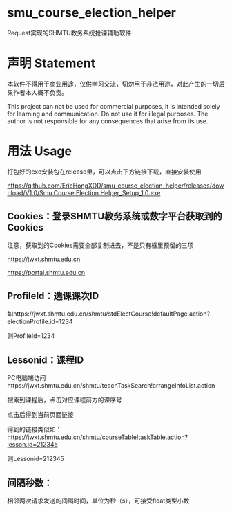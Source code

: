 # smu_course_election_helper
Request实现的SHMTU教务系统抢课辅助软件

# 声明 Statement
本软件不得用于商业用途，仅供学习交流，切勿用于非法用途，对此产生的一切后果作者本人概不负责。

This project can not be used for commercial purposes, it is intended solely for learning and communication. Do not use it for illegal purposes. The author is not responsible for any consequences that arise from its use.
# 用法 Usage

打包好的exe安装包在release里，可以点击下方链接下载，直接安装使用

https://github.com/EricHongXDD/smu_course_election_helper/releases/download/V1.0/Smu.Course.Election.Helper_Setup_1.0.exe

## Cookies：登录SHMTU教务系统或数字平台获取到的Cookies

注意，获取到的Cookies需要全部复制进去，不是只有框里预留的三项

https://jwxt.shmtu.edu.cn

https://portal.shmtu.edu.cn

## ProfileId：选课课次ID
 
如https://jwxt.shmtu.edu.cn/shmtu/stdElectCourse!defaultPage.action?electionProfile.id=1234

则ProfileId=1234

## Lessonid：课程ID
 
PC电脑端访问https://jwxt.shmtu.edu.cn/shmtu/teachTaskSearch!arrangeInfoList.action

搜索到课程后，点击对应课程前方的课序号

点击后得到当前页面链接

得到的链接类似如：https://jwxt.shmtu.edu.cn/shmtu/courseTable!taskTable.action?lesson.id=212345

则Lessonid=212345

## 间隔秒数：

相邻两次请求发送的间隔时间，单位为秒（s），可接受float类型小数
